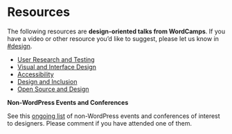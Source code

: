 # Resources

The following resources are **design-oriented talks from WordCamps**. If you have a video or other resource you’d like to suggest, please let us know in [#design](https://wordpress.slack.com/archives/design).

*   [User Research and Testing](https://make.wordpress.org/design/handbook/resources/user-research-and-testing/)
*   [Visual and Interface Design](https://make.wordpress.org/design/handbook/resources/visual-and-interface-design/)
*   [Accessibility](https://make.wordpress.org/design/handbook/resources/accessibility/)
*   [Design and Inclusion](https://make.wordpress.org/design/handbook/resources/design-and-inclusion/)
*   [Open Source and Design](https://make.wordpress.org/design/handbook/resources/open-source-and-design/)

**Non-WordPress Events and Conferences**

See this [ongoing list](https://docs.google.com/spreadsheets/d/1jgsCLBC_cB83iObXsTrJmsuP-zju7RmPfBhoGKbrbQo/edit?usp=sharing) of non-WordPress events and conferences of interest to designers. Please comment if you have attended one of them.